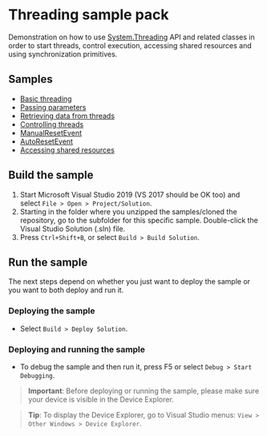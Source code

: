 # Threading sample pack

Demonstration on how to use [System.Threading](http://docs.nanoframework.net/api/System.Threading.html) API and related classes in order to start threads, control execution, accessing shared resources and using synchronization primitives.

## Samples

- [Basic threading](./01-Basic%20Threading/)
- [Passing parameters](./02-Passing%20Parameters/)
- [Retrieving data from threads](./03-Retrieving%20data%20from%20threads/)
- [Controlling threads](./04-Controlling%20threads/)
- [ManualResetEvent](05-ManualResetEvent/)
- [AutoResetEvent](06-AutoResetEvent/)
- [Accessing shared resources](07-Sharing%20resources/)

## Build the sample

1. Start Microsoft Visual Studio 2019 (VS 2017 should be OK too) and select `File > Open > Project/Solution`.
1. Starting in the folder where you unzipped the samples/cloned the repository, go to the subfolder for this specific sample. Double-click the Visual Studio Solution (.sln) file.
1. Press `Ctrl+Shift+B`, or select `Build > Build Solution`.

## Run the sample

The next steps depend on whether you just want to deploy the sample or you want to both deploy and run it.

### Deploying the sample

- Select `Build > Deploy Solution`.

### Deploying and running the sample

- To debug the sample and then run it, press F5 or select `Debug > Start Debugging`.

> **Important**: Before deploying or running the sample, please make sure your device is visible in the Device Explorer.

> **Tip**: To display the Device Explorer, go to Visual Studio menus: `View > Other Windows > Device Explorer`.
